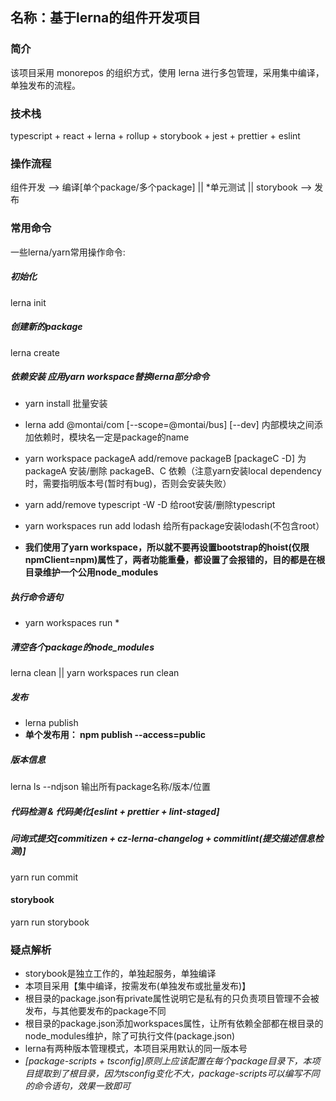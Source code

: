 ## 名称：基于lerna的组件开发项目

### 简介
   该项目采用 monorepos 的组织方式，使用 lerna 进行多包管理，采用集中编译，单独发布的流程。

### 技术栈
   typescript + react + lerna + rollup + storybook + jest + prettier + eslint

### 操作流程
   组件开发 --> 编译[单个package/多个package] || *单元测试 || storybook  --> 发布
 
### 常用命令
   一些lerna/yarn常用操作命令:
   ##### 初始化
   lerna init

   ##### 创建新的package
   lerna create

   ##### 依赖安装  应用yarn workspace替换lerna部分命令
   *   yarn install  批量安装
   *   lerna add @montai/com [--scope=@montai/bus] [--dev]  内部模块之间添加依赖时，模块名一定是package的name
   *   yarn workspace packageA add/remove packageB [packageC -D]   为 packageA 安装/删除 packageB、C 依赖（注意yarn安装local dependency时，需要指明版本号(暂时有bug)，否则会安装失败）
   *   yarn add/remove typescript -W -D  给root安装/删除typescript
   *   yarn workspaces run add lodash   给所有package安装lodash(不包含root）
   
   *   **我们使用了yarn workspace，所以就不要再设置bootstrap的hoist(仅限npmClient=npm)属性了，两者功能重叠，都设置了会报错的，目的都是在根目录维护一个公用node_modules**

   ##### 执行命令语句
   *   yarn workspaces run *

   ##### 清空各个package的node_modules
   lerna clean || yarn workspaces run clean

   ##### 发布
   *   lerna publish
   *   **单个发布用： npm publish --access=public**

   ##### 版本信息
   lerna ls --ndjson 输出所有package名称/版本/位置

   ##### 代码检测 & 代码美化[eslint + prettier + lint-staged]

   ##### 问询式提交[commitizen + cz-lerna-changelog + commitlint(提交描述信息检测)] 
   yarn run commit

   #### storybook
   yarn run storybook

   ### 疑点解析
   *   storybook是独立工作的，单独起服务，单独编译
   *   本项目采用【集中编译，按需发布(单独发布或批量发布)】
   *   根目录的package.json有private属性说明它是私有的只负责项目管理不会被发布，与其他要发布的package不同
   *   根目录的package.json添加workspaces属性，让所有依赖全部都在根目录的node_modules维护，除了可执行文件(package.json)
   *   lerna有两种版本管理模式，本项目采用默认的同一版本号
   *   *[package-scripts + tsconfig]原则上应该配置在每个package目录下，本项目提取到了根目录，因为tsconfig变化不大，package-scripts可以编写不同的命令语句，效果一致即可*
